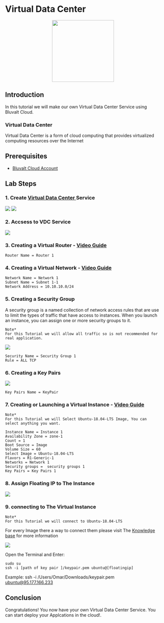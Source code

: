 # Virtual Data Center

 <p align="center">
  <img src='images/vdc.png ' width="200" />
</p>

## Introduction
In this tutorial we will make our own Virtual Data Center Service using Bluvalt Cloud.

### Virtual Data Center
Virtual Data Center is a form of cloud computing that provides virtualized computing resources over the Internet
## Prerequisites
* [Bluvalt Cloud Account](https://cloud.bluvalt.com/#/register "Bluvalt Cloud")
 


## Lab Steps
### 1. Create [Virtual Data Center ](https://cloud.bluvalt.com/#/virtual-data-center/ "Virtual Data Center ") Service
![](images/vdc1.gif)
![](images/vdc2.gif)
### 2. Accsess to VDC Service 
![](images/vdc3.gif)

### 3. Creating a Virtual Router - [Video Guide](https://kb.bluvalt.com/uploads/Create_router.mp4 "Video Guide")
```
Router Name = Router 1
```

### 4. Creating a Virtual Network - [Video Guide](https://kb.bluvalt.com/uploads/create_network.mp4 "Video Guide")
```
Network Name = Network 1
Subnet Name = Subnet 1-1
Network Address = 10.10.10.0/24
```


### 5. Creating a Security Group
A security group is a named collection of network access rules that are use to limit the types of traffic that have access to instances. When you launch an instance, you can assign one or more security groups to it. 

```
Note*
For this Tutorial we will allow all traffic so is not recommended for real application.
```
![](images/vdc4.gif)

 ```
 Security Name = Security Group 1
 Rule = ALL TCP
 ```

### 6. Creating a Key Pairs
![](images/vdc5.gif)
```
Key Pairs Name = KeyPair
```

### 7. Creating or Launching a Virtual Instance - [Video Guide](https://youtu.be/Z7Q5n6i7dHI "Video Guide")

```
Note*
For this Tutorial we will Select Ubuntu-18.04-LTS Image, You can select anything you want.
```

```
Instance Name = Instance 1
Availability Zone = zone-1
Count = 1
Boot Source = Image
Volume Size = 60
Select Image = Ubuntu-18.04-LTS
Flavors = R1-Generic-1
Networks = Network 1
Security groups =  security groups 1
Key Pairs = Key Pairs 1 
```


### 8. Assign Floating IP to The Instance 
![](images/vdc6.gif)

### 9. connecting to The Virtual Instance  
```
Note*
For this Tutorial we will connect to Ubuntu-18.04-LTS
```
For every Image there a way to connect them please visit The [Knowledge base](https://kb.bluvalt.com/ "Knowledge base") for more information

![](images/vdc7.gif)

Open the Terminal and Enter:
```
sudo su 
ssh -i [path of key pair ]/keypair.pem ubuntu@[floatingip] 
```
Example: ssh -i /Users/Omar/Downloads/keypair.pem ubuntu@95.177.166.233


## Conclusion 
Congratulations! You now have your own Virtual Data Center Service. You can start deploy your Applcations in the cloud!.

